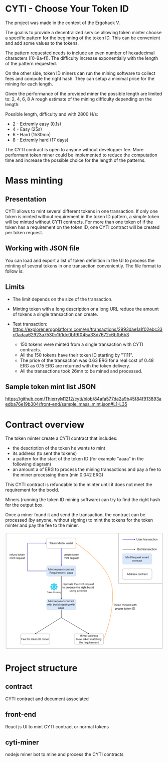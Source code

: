 # CYTI - Choose Your Token ID

The project was made in the context of the Ergohack V.

The goal is to provide a decentralized service allowing token minter choose a specific pattern for the beginning of the token ID.
This can be convenient and add some values to the tokens.

The pattern requested needs to include an even number of hexadecimal characters ([0-9a-f]).
The difficulty increase exponentially with the length of the pattern requested.

On the other side, token ID miners can run the mining software to collect fees and compute the right hash.
They can setup a minimal price for the mining for each length.

Given the performance of the provided miner the possible length are limited to: 2, 4, 6, 8
A rough estimate of the mining difficulty depending on the length:

Possible length, difficulty and with 2800 H/s:
- 2 - Extremly easy (0.1s)
- 4 - Easy (25s)
- 6 - Hard (1h30mn)
- 8 - Extremly hard (17 days)

The CYTI contract is open to anyone without developper fee.
More performant token miner could be implemented to reduce the computation time and increase the possible choice for the length of the patterns.

# Mass minting
## Presentation
CYTI allows to mint several different tokens in one transaction.
If only one token is minted without requirement in the token ID pattern, a simple token will be minted without CYTI contracts.
For more than one token of if the token has a requirement on the token ID, one CYTI contract will be created per token request.

## Working with JSON file
You can load and export a list of token definition in the UI to process the minting of several tokens in one transaction conveniently.
The file format to follow is:

## Limits
- The limit depends on the size of the transaction.
- Minting token with a long description or a long URL reduce the amount of tokens a single transaction can create.

- Test transaction: https://explorer.ergoplatform.com/en/transactions/2993dae1a1f02ebc33c0adaa62923a7530c1b1dc0bf9f045a33d7672c6bfb6b3
  * 150 tokens were minted from a single transaction with CYTI contracts.
  * All the 150 tokens have their token ID starting by "1111".
  * The price of the transaction was 0.63 ERG for a real cost of 0.48 ERG as 0.15 ERG are returned with the token delivery.
  * All the transactions took 26mn to be mined and processed.

## Sample token mint list JSON
https://github.com/ThierryM1212/cyti/blob/84afa577da2a9b45f84f913893aedba76e19b304/front-end/sample_mass_mint.json#L1-L35

# Contract overview
The token minter create a CYTI contract that includes:
- the description of the token he wants to mint
- its address (to sent the tokens)
- a pattern for the start of the token ID (for example "aaaa" in the following diagram)
- an amount a of ERG to process the mining transactions and pay a fee to the miner processing them (min 0.042 ERG)

This CYTI contract is refundable to the minter until it does not meet the requirement for the boxId.

Miners (running the token ID mining software) can try to find the right hash for the output box.

Once a miner found it and send the transaction, the contract can be processed (by anyone, without signing) to mint the tokens for the token minter and pay the fee to the miner.

![CITY contract overview](./contract/mint_eip4_4char.drawio.png)

# Project structure
## contract
CYTI contract and document associated
## front-end
React js UI to mint CYTI contract or normal tokens
## cyti-miner
nodejs miner bot to mine and process the CYTI contracts

